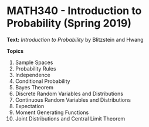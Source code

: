 # MATH340 - Introduction to Probability (Spring 2019)

**Text:** *Introduction to Probability* by Blitzstein and Hwang

**Topics**
1. Sample Spaces
1. Probability Rules
1. Independence
1. Conditional Probability
1. Bayes Theorem
1. Discrete Random Variables and Distributions
1. Continuous Random Variables and Distributions
1. Expectation
1. Moment Generating Functions
1. Joint Distributions and Central Limit Theorem
